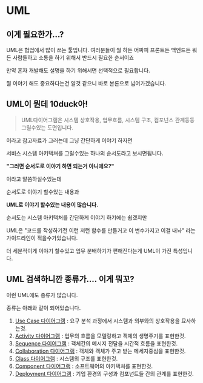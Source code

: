 # UML

## 이게 필요한가...?

UML은 협업에서 많이 쓰는 툴입니다.
여러분들이 뭘 하든 어짜피 프론트든 백엔드든 뭐든 사람들하고 소통을 하기 위해서 반드시 필요한 순서이죠

만약 혼자 개발해도 설명을 하기 위해서면 선택적으로 필요합니다.

뭘 이야기 해도 중요하다는건 알것 같으니 바로 본론으로 넘어가겠습니다.

## UML이 뭔데 10duck아!


> UML다이어그램은 
> 시스템 상호작용, 업무흐름, 시스템 구조, 컴포넌스 관계등등
> 그릴수있는 도면입니다.


이라고 참고자료가 그러는데 그냥 간단하게 이야기 하자면

서비스 시스템 아키택쳐를 그릴수있는 하나의 순서도라고 보시면됩니다.

**"그러면 순서도로 이야기 하면 되는거 아니에요?"**

이라고 말씀하실수있는데

순서도로 이야기 할수있는 내용과 

**UML로 이야기 할수있는 내용이 많습니다.**

순서도는 시스템 아키택처를 간단하게 이야기 하기에는 쉽겠지만

UML은 "코드를 작성하기전 이런 저런 함수를 만들거고 이 변수가지고 이걸 내놔" 라는 가이드라인이 적을수가있습니다.

더 세분적이게 이야기 할수있고 업무 분배하기가 편해진다는게 UML이 가진 특성입니다.


## UML 검색하니깐 종류가.... 이게 뭐꼬?

이런 UML에도 종류가 많습니다.

종류는 아래와 같이 되어있습니다.

1. [Use Case 다이어그램](./use-case.md) : 요구 분석 과정에서 시스템과 외부와의 상호작용을 묘사하는것.
2. [Activity 다이어그램](./activity.md) : 업무의 흐름을 모델링하고 객체의 생명주기를 표현한것.
3. [Sequence 다이어그램](./sequence.md) : 객체간의 메시지 전달을 시간적 흐름을 표현한것.
4. [Collaboration 다이어그램](./collaboration.md) : 객체와 객체가 주고 받는 메세지중심을 표현한것.
5. [Class 다이어그램](./class.md) : 시스템의 구조를 표현한것.
6. [Component 다이어그램](./component.md) : 소프트웨어의 아키택처를 표현한것.
7. [Deployment 다이어그램](./deployment.md) : 기업 환경의 구성과 컴포넌트들 간의 관계를 표현한것.